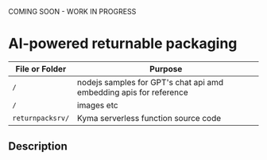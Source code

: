 COMING SOON - WORK IN PROGRESS
# AI-powered returnable packaging

File or Folder | Purpose
---------|----------
`/` | nodejs samples for GPT's chat api amd embedding apis for reference
`/` | images etc
`returnpacksrv/` | Kyma serverless function source code

## Description
